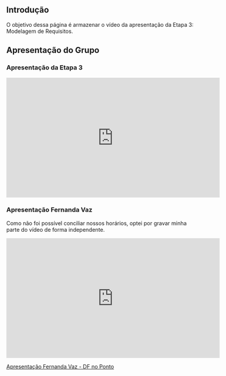 ## Introdução

O objetivo dessa página é armazenar o vídeo da apresentação da Etapa 3: Modelagem de Requisitos.

## Apresentação do Grupo

### **Apresentação da Etapa 3**

<iframe width="560" height="315" src="https://www.youtube.com/embed/2kKJUFdJync" title="Apresentação 3 - Primeira Entrega" frameborder="0" allow="accelerometer; autoplay; clipboard-write; encrypted-media; gyroscope; picture-in-picture" allowfullscreen></iframe>

### **Apresentação Fernanda Vaz**

Como não foi possível conciliar nossos horários, optei por gravar minha parte do vídeo de forma independente.

<iframe width="560" height="315" src="https://www.youtube.com/embed/fJszbgyvLwA" title="Apresentação Fernanda Vaz - DF no Ponto" frameborder="0" allow="accelerometer; autoplay; clipboard-write; encrypted-media; gyroscope; picture-in-picture" allowfullscreen></iframe>

[Apresentação Fernanda Vaz - DF no Ponto](https://youtu.be/fJszbgyvLwA)
